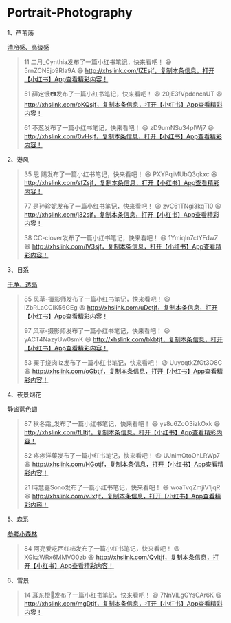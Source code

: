 # Portrait-Photography

1、芦苇荡

<u>清冷感、高级感</u>

> 11 二月_Cynthia发布了一篇小红书笔记，快来看吧！ 😆 5rnZCNEjo9RIa9A 😆 http://xhslink.com/IZEsjf，复制本条信息，打开【小红书】App查看精彩内容！
>
> 51 薛定饿📷发布了一篇小红书笔记，快来看吧！ 😆 20jE3fVpdencaUT 😆 http://xhslink.com/oKQsjf，复制本条信息，打开【小红书】App查看精彩内容！
>
> 61 不葱发布了一篇小红书笔记，快来看吧！ 😆 zD9umNSu34pIWj7 😆 http://xhslink.com/0vHsjf，复制本条信息，打开【小红书】App查看精彩内容！



2、港风

> 35 恩 赐发布了一篇小红书笔记，快来看吧！ 😆 PXYPqiMUbQ3qkxc 😆 http://xhslink.com/sfZsjf，复制本条信息，打开【小红书】App查看精彩内容！
>
> 77 是孙珍妮发布了一篇小红书笔记，快来看吧！ 😆 zvC61TNgi3kqTI0 😆 http://xhslink.com/j32sjf，复制本条信息，打开【小红书】App查看精彩内容！
>
> 38 CC-clover发布了一篇小红书笔记，快来看吧！ 😆 1Ymiqln7ctYFdwZ 😆 http://xhslink.com/lV3sjf，复制本条信息，打开【小红书】App查看精彩内容！



3、日系

<u>干净、透亮</u>

> 85 风草-摄影师发布了一篇小红书笔记，快来看吧！ 😆 iZbRLaCCIK56GEg 😆 http://xhslink.com/uDetjf，复制本条信息，打开【小红书】App查看精彩内容！
>
> 97 风草-摄影师发布了一篇小红书笔记，快来看吧！ 😆 yACT4NazyUw0smK 😆 http://xhslink.com/bkbtjf，复制本条信息，打开【小红书】App查看精彩内容！
>
> 53 栗子烧肉liz发布了一篇小红书笔记，快来看吧！ 😆 UuycqtkZfGt3O8C 😆 http://xhslink.com/oGbtjf，复制本条信息，打开【小红书】App查看精彩内容！



4、夜景烟花

<u>静谧蓝色调</u>

> 87 秋冬霜_发布了一篇小红书笔记，快来看吧！ 😆 ys8u6ZcO3izkOxk 😆 http://xhslink.com/fLltjf，复制本条信息，打开【小红书】App查看精彩内容！
>
> 82 疼疼洋菓发布了一篇小红书笔记，快来看吧！ 😆 UJnimOtoOhLRWp7 😆 http://xhslink.com/HGotjf，复制本条信息，打开【小红书】App查看精彩内容！
>
> 21 時慧鑫Sono发布了一篇小红书笔记，快来看吧！ 😆 woaTvqZmjiV1jqR 😆 http://xhslink.com/vJxtjf，复制本条信息，打开【小红书】App查看精彩内容！



5、森系

<u>参考小森林</u>

> 84 阿亮爱吃西红柿发布了一篇小红书笔记，快来看吧！ 😆 XGkzWRx6MMVO0zb 😆 http://xhslink.com/Qvltjf，复制本条信息，打开【小红书】App查看精彩内容！



6、雪景

> 14 耳东橙🍊发布了一篇小红书笔记，快来看吧！ 😆 7NnVlLgGYsCAr6K 😆 http://xhslink.com/mgDtjf，复制本条信息，打开【小红书】App查看精彩内容！